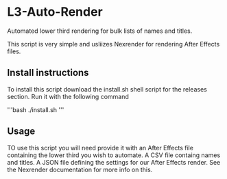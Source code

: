 # L3-Auto-Render
Automated lower third rendering for bulk lists of names and titles.   

This script is very simple and usliizes Nexrender for rendering After Effects files.

## Install instructions
To install this script download the install.sh shell script for the releases section.   Run it with the following command

'''bash
./install.sh 
'''

## Usage
TO use this script you will need provide it with an After Effects file containing the lower third you wish to automate.
A CSV file containg names and titles.
A JSON file defining the settings for our After Effects render.  See the Nexrender documentation for more info on this.
